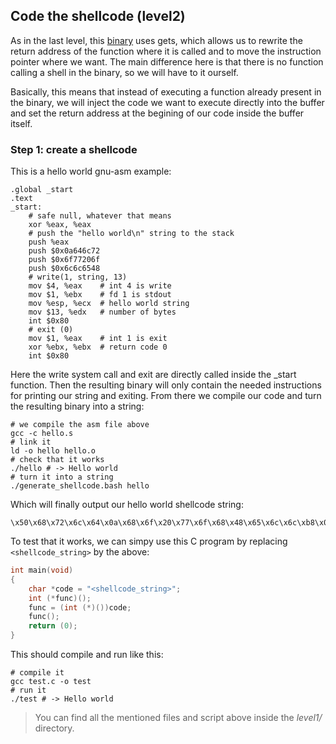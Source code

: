 ## Code the shellcode (level2)

As in the last level, this [binary](level2/source.c) uses gets, which allows us
to rewrite the return address of the function where it is called and to move the
instruction pointer where we want. The main difference here is that there is no
function calling a shell in the binary, so we will have to it ourself.

Basically, this means that instead of executing a function already present in
the binary, we will inject the code we want to execute directly into the buffer
and set the return address at the begining of our code inside the buffer itself.

### Step 1: create a shellcode

This is a hello world gnu-asm example:

```assembly
.global _start
.text
_start:
	# safe null, whatever that means
	xor %eax, %eax
	# push the "hello world\n" string to the stack
	push %eax
	push $0x0a646c72
	push $0x6f77206f
	push $0x6c6c6548
	# write(1, string, 13)
	mov $4, %eax	# int 4 is write
	mov $1, %ebx	# fd 1 is stdout
	mov %esp, %ecx	# hello world string
	mov $13, %edx	# number of bytes
	int $0x80
	# exit (0)
	mov $1, %eax	# int 1 is exit
	xor %ebx, %ebx	# return code 0
	int $0x80
```

Here the write system call and exit are directly called inside the \_start
function. Then the resulting binary will only contain the needed instructions
for printing our string and exiting. From there we compile our code and turn the
resulting binary into a string:

```shell
# we compile the asm file above
gcc -c hello.s
# link it
ld -o hello hello.o
# check that it works
./hello # -> Hello world
# turn it into a string
./generate_shellcode.bash hello
```

Which will finally output our hello world shellcode string:

```
\x50\x68\x72\x6c\x64\x0a\x68\x6f\x20\x77\x6f\x68\x48\x65\x6c\x6c\xb8\x04\x00\x00\x00\xbb\x01\x00\x00\x00\x89\xe1\xba\x0d\x00\x00\x00\xcd\x80\xb8\x01\x00\x00\x00\x31\xdb\xcd\x80
```

To test that it works, we can simpy use this C program by replacing
`<shellcode_string>` by the above:

```C
int main(void)
{
	char *code = "<shellcode_string>";
	int (*func)();
	func = (int (*)())code;
	func();
	return (0);
}
```

This should compile and run like this:

```shell
# compile it
gcc test.c -o test
# run it
./test # -> Hello world
```

> You can find all the mentioned files and script above inside the _level1/_
> directory.
